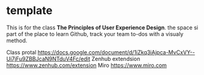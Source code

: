 # template
This is for the class **The Principles of User Experience Design**. the space si part of the place to learn Github, track your team to-dos with a visualy method.


Class protal <https://docs.google.com/document/d/1iZkq3iAjpca-MvCxVY--Ui7jFu9ZBBJcaN9NTduV4Fc/edit>
Zenhub extendsion <https://www.zenhub.com/extension>
Miro <https://www.miro.com>

